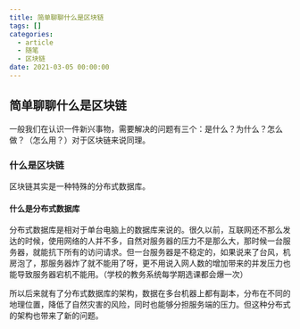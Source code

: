 ```yaml
---
title: 简单聊聊什么是区块链
tags: []
categories:
  - article
  - 随笔
  - 区块链
date: 2021-03-05 00:00:00
---
```


<style>
.center {
width: auto;
display: table;
margin - left: auto;
margin - right: auto;
}
// 图片居中
img {
position: relative;
left: 50%;
transform: translateX(-50%);
}
</style>

## 简单聊聊什么是区块链

一般我们在认识一件新兴事物，需要解决的问题有三个：是什么？为什么？怎么做？（怎么用？）对于区块链来说同理。

### 什么是区块链

区块链其实是一种特殊的分布式数据库。

#### 什么是分布式数据库

分布式数据库是相对于单台电脑上的数据库来说的。很久以前，互联网还不那么发达的时候，使用网络的人并不多，自然对服务器的压力不是那么大，那时候一台服务器，就能抗下所有的访问请求。但一台服务器是不稳定的，如果说来了台风，机房泡了，那服务器炸了就不能用了呀，更不用说入网人数的增加带来的并发压力也能导致服务器宕机不能用。（学校的教务系统每学期选课都会爆一次）

所以后来就有了分布式数据库的架构，数据在多台机器上都有副本，分布在不同的地理位置，降低了自然灾害的风险，同时也能够分担服务端的压力。但这种分布式的架构也带来了新的问题。

